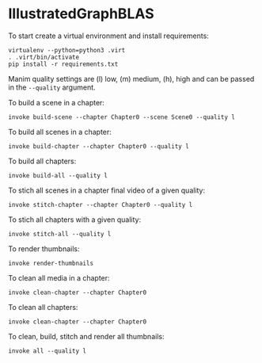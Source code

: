 # IllustratedGraphBLAS

To start create a virtual environment and install requirements:

```
virtualenv --python=python3 .virt
. .virt/bin/activate
pip install -r requirements.txt
```

Manim quality settings are (l) low, (m) medium, (h), high and can be
passed in the `--quality` argument.

To build a scene in a chapter:

```
invoke build-scene --chapter Chapter0 --scene Scene0 --quality l
```

To build all scenes in a chapter:

```
invoke build-chapter --chapter Chapter0 --quality l
```

To build all chapters:

```
invoke build-all --quality l
```

To stich all scenes in a chapter final video of a given quality:

```
invoke stitch-chapter --chapter Chapter0 --quality l
```

To stich all chapters with a given quality:

```
invoke stitch-all --quality l
```

To render thumbnails:

```
invoke render-thumbnails
```

To clean all media in a chapter:

```
invoke clean-chapter --chapter Chapter0
```

To clean all chapters:

```
invoke clean-chapter --chapter Chapter0
```

To clean, build, stitch and render all thumbnails:

```
invoke all --quality l
```





